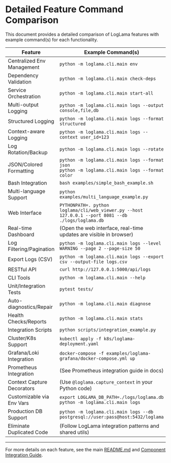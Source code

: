 # Detailed Feature Command Comparison

This document provides a detailed comparison of LogLama features with example command(s) for each functionality.

| Feature                     | Example Command(s)                                                                                       |
|-----------------------------|---------------------------------------------------------------------------------------------------------|
| Centralized Env Management  | `python -m loglama.cli.main env`                                                                         |
| Dependency Validation       | `python -m loglama.cli.main check-deps`                                                                  |
| Service Orchestration       | `python -m loglama.cli.main start-all`                                                                   |
| Multi-output Logging        | `python -m loglama.cli.main logs --output console,file,db`                                               |
| Structured Logging          | `python -m loglama.cli.main logs --format structured`                                                    |
| Context-aware Logging       | `python -m loglama.cli.main logs --context user_id=123`                                                  |
| Log Rotation/Backup         | `python -m loglama.cli.main logs --rotate`                                                               |
| JSON/Colored Formatting     | `python -m loglama.cli.main logs --format json`<br>`python -m loglama.cli.main logs --format color`       |
| Bash Integration            | `bash examples/simple_bash_example.sh`                                                                    |
| Multi-language Support      | `python examples/multi_language_example.py`                                                              |
| Web Interface               | `PYTHONPATH=. python loglama/cli/web_viewer.py --host 127.0.0.1 --port 8081 --db ./logs/loglama.db`      |
| Real-time Dashboard         | (Open the web interface, real-time updates are visible in browser)                                       |
| Log Filtering/Pagination    | `python -m loglama.cli.main logs --level WARNING --page 2 --page-size 50`                                |
| Export Logs (CSV)           | `python -m loglama.cli.main logs --export csv --output-file logs.csv`                                    |
| RESTful API                 | `curl http://127.0.0.1:5000/api/logs`                                                                   |
| CLI Tools                   | `python -m loglama.cli.main --help`                                                                     |
| Unit/Integration Tests      | `pytest tests/`                                                                                          |
| Auto-diagnostics/Repair     | `python -m loglama.cli.main diagnose`                                                                   |
| Health Checks/Reports       | `python -m loglama.cli.main stats`                                                                      |
| Integration Scripts         | `python scripts/integration_example.py`                                                                 |
| Cluster/K8s Support         | `kubectl apply -f k8s/loglama-deployment.yaml`                                                          |
| Grafana/Loki Integration    | `docker-compose -f examples/loglama-grafana/docker-compose.yml up`                                       |
| Prometheus Integration      | (See Prometheus integration guide in docs)                                                              |
| Context Capture Decorators  | (Use `@loglama.capture_context` in your Python code)                                                    |
| Customizable via Env Vars   | `export LOGLAMA_DB_PATH=./logs/loglama.db`<br>`python -m loglama.cli.main logs`                         |
| Production DB Support       | `python -m loglama.cli.main logs --db postgresql://user:pass@host:5432/loglama`                         |
| Eliminate Duplicated Code   | (Follow LogLama integration patterns and shared utils)                                                  |

---

For more details on each feature, see the main [README.md](README.md) and [Component Integration Guide](COMPONENT_INTEGRATION.md).
